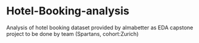 # Hotel-Booking-analysis
Analysis of hotel booking dataset provided by almabetter as EDA capstone project to be done by team (Spartans, cohort:Zurich) 
